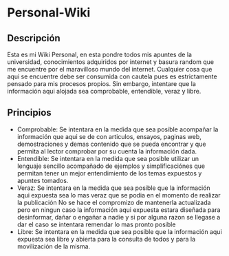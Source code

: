 # Personal-Wiki
## Descripción
Esta es mi Wiki Personal, en esta pondre todos mis apuntes de la universidad, conocimientos adquiridos por internet y basura random que me encuentre por
el maravilloso mundo del internet. Cualquier cosa que aqui se encuentre debe ser consumida con cautela pues es estrictamente pensado para mis procesos
propios. Sin embargo, intentare que la información aqui alojada sea comprobable, entendible, veraz y libre.
## Principios
* Comprobable: Se intentara en la medida que sea posible acompañar la información que aqui se de con articulos, ensayos, paginas web, demostraciones
y demas contenido que se pueda encontrar y que permita al lector comprobar por su cuenta la información dada.
* Entendible: Se intentara en la medida que sea posible utilizar un lenguaje sencillo acompañado de ejemplos y simplificaciónes que permitan tener
un mejor entendimiento de los temas expuestos y apuntes tomados. 
* Veraz: Se intentara en la medida que sea posible que la información aqui expuesta sea lo mas veraz que se podia en el momento de realizar la publicación
No se hace el compromizo de mantenerla actualizada pero en ningun caso la información aqui expuesta estara diseñada para desinformar, dañar o engañar a nadie
y si por alguna razon se llegase a dar el caso se intentara remendar lo mas pronto posible
* Libre: Se intentara en la medida que sea posible que la información aqui expuesta sea libre y abierta para la consulta de todos y para la movilización de
la misma.
